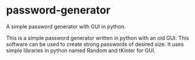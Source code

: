 # password-generator
A simple password generator with GUI in python.

This is a simple password generator written in python with an old GUI. This software can be used to create strong passwords of desired size. It uses simple libraries in python named Random and tKinter for GUI. 
